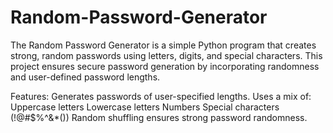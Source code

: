 # Random-Password-Generator

The Random Password Generator is a simple Python program that creates strong, random passwords using letters, digits, and special characters. This project ensures secure password generation by incorporating randomness and user-defined password lengths.

Features:
Generates passwords of user-specified lengths.
Uses a mix of:
Uppercase letters
Lowercase letters
Numbers
Special characters (!@#$%^&*())
Random shuffling ensures strong password randomness.
